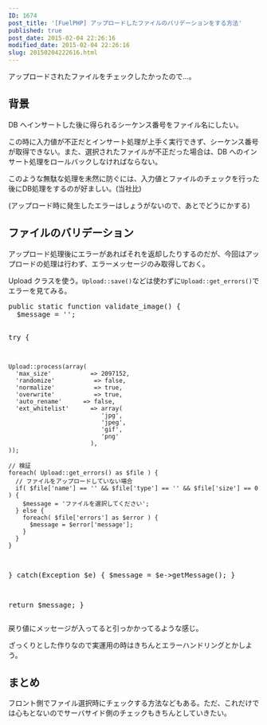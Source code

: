```yaml
---
ID: 1674
post_title: '[FuelPHP] アップロードしたファイルのバリデーションをする方法'
published: true
post_date: 2015-02-04 22:26:16
modified_date: 2015-02-04 22:26:16
slug: 20150204222616.html
---
```

<p>アップロードされたファイルをチェックしたかったので…。<br />
<!--more--></p>
<h2>背景</h2>
<p>DB へインサートした後に得られるシーケンス番号をファイル名にしたい。</p>
<p>この時に入力値が不正だとインサート処理が上手く実行できず、シーケンス番号が取得できない。また、選択されたファイルが不正だった場合は、DB へのインサート処理をロールバックしなければならない。</p>
<p>このような無駄な処理を未然に防ぐには、入力値とファイルのチェックを行った後にDB処理をするのが好ましい。(当社比)</p>
<p><span class="text-muted">(アップロード時に発生したエラーはしょうがないので、あとでどうにかする)</span></p>
<h2>ファイルのバリデーション</h2>
<p>アップロード処理後にエラーがあればそれを返却したりするのだが、今回はアップロードの処理は行わず、エラーメッセージのみ取得しておく。</p>
<p>Upload クラスを使う。<code>Upload::save()</code>などは使わずに<code>Upload::get_errors()</code>でエラーを見てみる。</p>
<pre class="prettyprint linenums lang-php">public static function validate_image() {
  $message = '';
 
  try {

    Upload::process(array(
      'max_size'           => 2097152,
      'randomize'           => false,
      'normalize'           => true,
      'overwrite'           => true,
      'auto_rename'      => false,
      'ext_whitelist'      => array(
                              'jpg',
                              'jpeg',
                              'gif',
                              'png'
                           ),
    ));

    // 検証
    foreach( Upload::get_errors() as $file ) {
      // ファイルをアップロードしていない場合
      if( $file['name'] == '' && $file['type'] == '' && $file['size'] == 0 ) {
        $message = 'ファイルを選択してください';
      } else {
        foreach( $file['errors'] as $error ) {
          $message = $error['message'];
        }
      }
    }
   
  } catch(Exception $e) {
    $message = $e->getMessage();
  }
 
  return $message;
}</pre>
<p>戻り値にメッセージが入ってると引っかかってるような感じ。</p>
<p>ざっくりとした作りなので実運用の時はきちんとエラーハンドリングとかしよう。</p>
<h2>まとめ</h2>
<p>フロント側でファイル選択時にチェックする方法などもある。ただ、これだけでは心もとないのでサーバサイド側のチェックもきちんとしていきたい。</p>